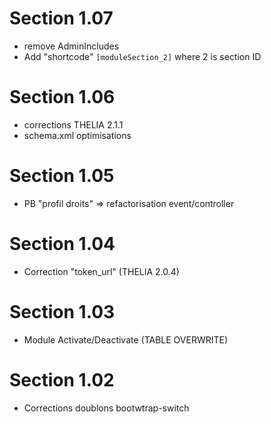 # Section 1.07
- remove AdminIncludes
- Add "shortcode" ```[moduleSection_2]``` where 2 is section ID

# Section 1.06
- corrections THELIA 2.1.1
- schema.xml optimisations

# Section 1.05
- PB "profil droits" => refactorisation event/controller

# Section 1.04
- Correction "token_url" (THELIA 2.0.4)

# Section 1.03
- Module Activate/Deactivate (TABLE OVERWRITE)

# Section 1.02
- Corrections doublons bootwtrap-switch